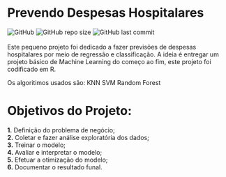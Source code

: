 # Prevendo Despesas Hospitalares
![GitHub](https://img.shields.io/github/license/ralsouza/forecast_of_hospital_expenses.svg?style=flat-square)
![GitHub repo size](https://img.shields.io/github/repo-size/ralsouza/forecast_of_hospital_expenses.svg?style=flat-square)
![GitHub last commit](https://img.shields.io/github/last-commit/ralsouza/forecast_of_hospital_expenses.svg?style=flat-square)<br/>
<br/>
Este pequeno projeto foi dedicado a fazer previsões de despesas hospitalares por meio de regressão e classificação. A ideia é entregar um projeto básico de Machine Learning do começo ao fim, este projeto foi codificado em R.

Os algoritimos usados são:
KNN
SVM
Random Forest

# Objetivos do Projeto:
  **1.** Definição do problema de negócio;<br/>
  **2.** Coletar e fazer análise exploratória dos dados;<br/>
  **3.** Treinar o modelo;<br/>
  **4.** Avaliar e interpretar o modelo;<br/>
  **5.** Efetuar a otimização do modelo;<br/>
  **6.** Documentar o resultado funal.
